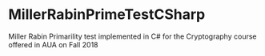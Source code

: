 # MillerRabinPrimeTestCSharp

Miller Rabin Primarility test implemented in C# for the Cryptography course offered in AUA on Fall 2018
